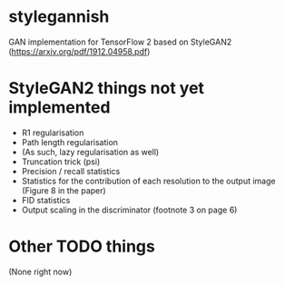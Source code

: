 # stylegannish
GAN implementation for TensorFlow 2 based on StyleGAN2 (https://arxiv.org/pdf/1912.04958.pdf)

# StyleGAN2 things not yet implemented
* R1 regularisation
* Path length regularisation
* (As such, lazy regularisation as well)
* Truncation trick (psi)
* Precision / recall statistics
* Statistics for the contribution of each resolution to the output image (Figure 8 in the paper)
* FID statistics
* Output scaling in the discriminator (footnote 3 on page 6)

# Other TODO things
(None right now)
